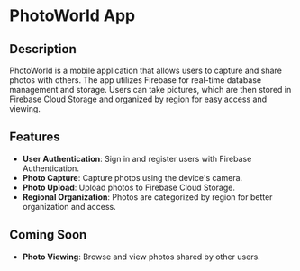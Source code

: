 # PhotoWorld App

## Description

PhotoWorld is a mobile application that allows users to capture and share photos with others. The app utilizes Firebase for real-time database management and storage. Users can take pictures, which are then stored in Firebase Cloud Storage and organized by region for easy access and viewing.

## Features

- **User Authentication**: Sign in and register users with Firebase Authentication.
- **Photo Capture**: Capture photos using the device's camera.
- **Photo Upload**: Upload photos to Firebase Cloud Storage.
- **Regional Organization**: Photos are categorized by region for better organization and access.

## Coming Soon
- **Photo Viewing**: Browse and view photos shared by other users.
